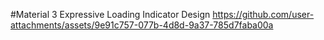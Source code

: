 #Material 3 Expressive Loading Indicator Design
https://github.com/user-attachments/assets/9e91c757-077b-4d8d-9a37-785d7faba00a

